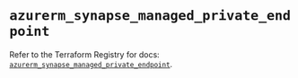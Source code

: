 # `azurerm_synapse_managed_private_endpoint`

Refer to the Terraform Registry for docs: [`azurerm_synapse_managed_private_endpoint`](https://registry.terraform.io/providers/hashicorp/azurerm/3.116.0/docs/resources/synapse_managed_private_endpoint).
